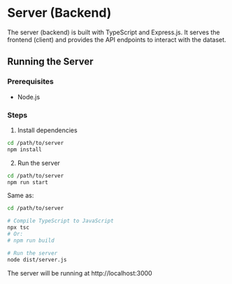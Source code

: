 # Server (Backend)

The server (backend) is built with TypeScript and Express.js. It serves the frontend (client) and provides the API endpoints to interact with the dataset.

## Running the Server

### Prerequisites

- Node.js

### Steps

1. Install dependencies

```bash
cd /path/to/server
npm install
```

2. Run the server
  
```bash
cd /path/to/server
npm run start
```

Same as:

```bash
cd /path/to/server

# Compile TypeScript to JavaScript
npx tsc
# Or:
# npm run build

# Run the server
node dist/server.js
```

The server will be running at http://localhost:3000
